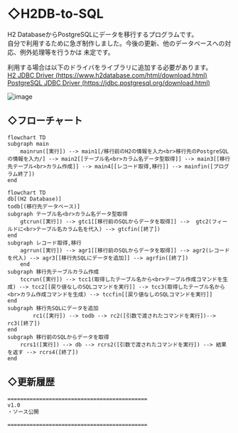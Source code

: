 # ◇H2DB-to-SQL
  
H2 DatabaseからPostgreSQLにデータを移行するプログラムです。  
自分で利用するために急ぎ制作しました。今後の更新、他のデータベースへの対応、例外処理等を行うかは 未定です。  
  
利用する場合は以下のドライバをライブラリに追加する必要があります。  
[H2 JDBC Driver (https://www.h2database.com/html/download.html)](https://www.h2database.com/html/download.html)  
[PostgreSQL JDBC Driver (https://jdbc.postgresql.org/download.html)](https://jdbc.postgresql.org/download.html)  
  
![image](https://user-images.githubusercontent.com/110329418/182751288-5e3e190d-9a43-4912-a94e-bc81108432d9.png)  
  
## ◇フローチャート  

```mermaid
flowchart TD
subgraph main
    mainrun([実行]) --> main1[/移行前のH2の情報を入力<br>移行先のPostgreSQLの情報を入力/] --> main2[[テーブル名<br>カラム名データ型取得]] --> main3[[移行先テーブル<br>カラム作成]] --> main4[[レコード取得,移行]] --> mainfin([プログラム終了])
end
```

```mermaid
flowchart TD
db[(H2 Database)]
todb[(移行先データベース)]
subgraph テーブル名<br>カラム名データ型取得
    gtcrun([実行]) --> gtc1[[移行前のSQLからデータを取得]] -->  gtc2(フィールドに<br>テーブル名カラム名を代入) --> gtcfin([終了])
end
subgraph レコード取得,移行
    agrrun([実行]) --> agr1[[移行前のSQLからデータを取得]] --> agr2(レコードを代入) --> agr3[[移行先SQLにデータを追加]] --> agrfin([終了])
    end
subgraph 移行先テーブルカラム作成
    tccrun([実行]) --> tcc1(取得したテーブル名から<br>テーブル作成コマンドを生成) --> tcc2[[戻り値なしのSQLコマンドを実行]] --> tcc3(取得したテーブル名から<br>カラム作成コマンドを生成) --> tccfin[[戻り値なしのSQLコマンドを実行]]
end
subgraph 移行先SQLにデータを追加
        rc1([実行]) --> todb --> rc2([引数で渡されたコマンドを実行])--> rc3([終了])
end
subgraph 移行前のSQLからデータを取得
    rcrs1([実行]) --> db --> rcrs2([引数で渡されたコマンドを実行]) --> 結果を返す --> rcrs4([終了])
end
```

## ◇更新履歴  

```changelog
============================================
v1.0
・ソース公開

============================================
```
